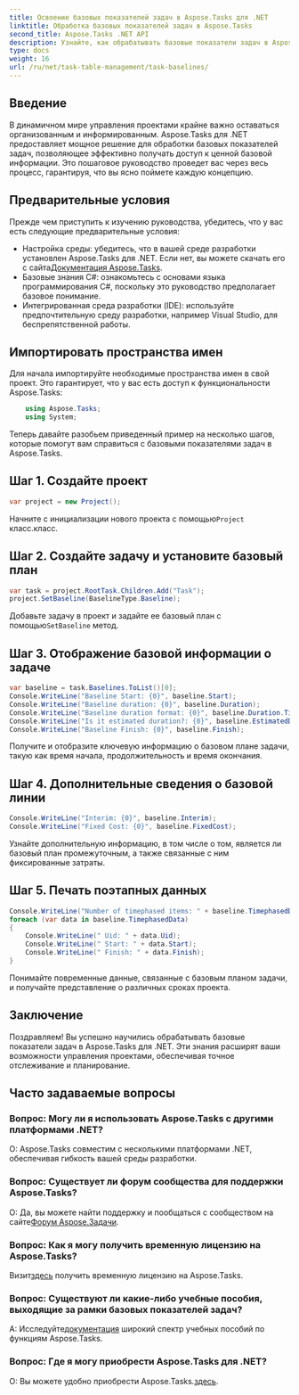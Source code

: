 ```yaml
---
title: Освоение базовых показателей задач в Aspose.Tasks для .NET
linktitle: Обработка базовых показателей задач в Aspose.Tasks
second_title: Aspose.Tasks .NET API
description: Узнайте, как обрабатывать базовые показатели задач в Aspose.Tasks для .NET, с помощью этого подробного руководства. Совершенствуйте свои навыки управления проектами сегодня!
type: docs
weight: 16
url: /ru/net/task-table-management/task-baselines/
---
```

## Введение
В динамичном мире управления проектами крайне важно оставаться организованным и информированным. Aspose.Tasks для .NET предоставляет мощное решение для обработки базовых показателей задач, позволяющее эффективно получать доступ к ценной базовой информации. Это пошаговое руководство проведет вас через весь процесс, гарантируя, что вы ясно поймете каждую концепцию.
## Предварительные условия
Прежде чем приступить к изучению руководства, убедитесь, что у вас есть следующие предварительные условия:
-  Настройка среды: убедитесь, что в вашей среде разработки установлен Aspose.Tasks для .NET. Если нет, вы можете скачать его с сайта[Документация Aspose.Tasks](https://reference.aspose.com/tasks/net/).
- Базовые знания C#: ознакомьтесь с основами языка программирования C#, поскольку это руководство предполагает базовое понимание.
- Интегрированная среда разработки (IDE): используйте предпочтительную среду разработки, например Visual Studio, для беспрепятственной работы.
## Импортировать пространства имен
Для начала импортируйте необходимые пространства имен в свой проект. Это гарантирует, что у вас есть доступ к функциональности Aspose.Tasks:
```csharp
    using Aspose.Tasks;
    using System;
```
Теперь давайте разобьем приведенный пример на несколько шагов, которые помогут вам справиться с базовыми показателями задач в Aspose.Tasks.
## Шаг 1. Создайте проект
```csharp
var project = new Project();
```
 Начните с инициализации нового проекта с помощью`Project` класс.класс.
## Шаг 2. Создайте задачу и установите базовый план
```csharp
var task = project.RootTask.Children.Add("Task");
project.SetBaseline(BaselineType.Baseline);
```
 Добавьте задачу в проект и задайте ее базовый план с помощью`SetBaseline` метод.
## Шаг 3. Отображение базовой информации о задаче
```csharp
var baseline = task.Baselines.ToList()[0];
Console.WriteLine("Baseline Start: {0}", baseline.Start);
Console.WriteLine("Baseline duration: {0}", baseline.Duration);
Console.WriteLine("Baseline duration format: {0}", baseline.Duration.TimeUnit);
Console.WriteLine("Is it estimated duration?: {0}", baseline.EstimatedDuration);
Console.WriteLine("Baseline Finish: {0}", baseline.Finish);
```
Получите и отобразите ключевую информацию о базовом плане задачи, такую как время начала, продолжительность и время окончания.
## Шаг 4. Дополнительные сведения о базовой линии
```csharp
Console.WriteLine("Interim: {0}", baseline.Interim);
Console.WriteLine("Fixed Cost: {0}", baseline.FixedCost);
```
Узнайте дополнительную информацию, в том числе о том, является ли базовый план промежуточным, а также связанные с ним фиксированные затраты.
## Шаг 5. Печать поэтапных данных
```csharp
Console.WriteLine("Number of timephased items: " + baseline.TimephasedData.Count);
foreach (var data in baseline.TimephasedData)
{
    Console.WriteLine(" Uid: " + data.Uid);
    Console.WriteLine(" Start: " + data.Start);
    Console.WriteLine(" Finish: " + data.Finish);
}
```
Понимайте повременные данные, связанные с базовым планом задачи, и получайте представление о различных сроках проекта.
## Заключение
Поздравляем! Вы успешно научились обрабатывать базовые показатели задач в Aspose.Tasks для .NET. Эти знания расширят ваши возможности управления проектами, обеспечивая точное отслеживание и планирование.
## Часто задаваемые вопросы
### Вопрос: Могу ли я использовать Aspose.Tasks с другими платформами .NET?
О: Aspose.Tasks совместим с несколькими платформами .NET, обеспечивая гибкость вашей среды разработки.
### Вопрос: Существует ли форум сообщества для поддержки Aspose.Tasks?
О: Да, вы можете найти поддержку и пообщаться с сообществом на сайте[Форум Aspose.Задачи](https://forum.aspose.com/c/tasks/15).
### Вопрос: Как я могу получить временную лицензию на Aspose.Tasks?
 Визит[здесь](https://purchase.aspose.com/temporary-license/) получить временную лицензию на Aspose.Tasks.
### Вопрос: Существуют ли какие-либо учебные пособия, выходящие за рамки базовых показателей задач?
 А: Исследуйте[документация](https://reference.aspose.com/tasks/net/) широкий спектр учебных пособий по функциям Aspose.Tasks.
### Вопрос: Где я могу приобрести Aspose.Tasks для .NET?
 О: Вы можете удобно приобрести Aspose.Tasks.[здесь](https://purchase.aspose.com/buy).